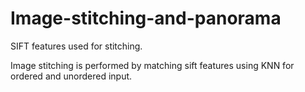 # Image-stitching-and-panorama
SIFT features used for stitching.

Image stitching is performed by matching sift features using KNN for ordered and unordered input.
